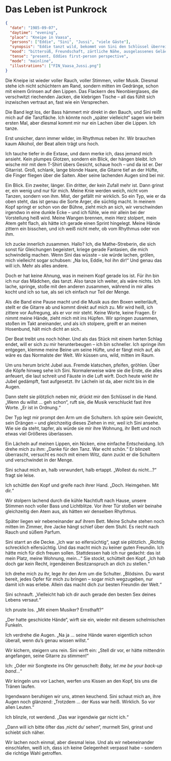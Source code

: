 # Das Leben ist Punkrock

```json
{
  "date": "1985-09-07",
  "daytime": "evening",
  "place": "Kneipe in Vaasa",
  "persons": ["Eddie", "Sini", "Jussi", "viele Gäste"],
  "synopsis": "Eddie tanzt wild, bekommt von Sini den Schlüssel überreicht, entscheidet sich aber gegen den One-Night-Stand und geht mit Sini nach Hause.",
  "mood": "bittersüß, Freundschaft, zärtliche Nähe, ausgelassenes Gelächter",
  "tense": "present, Eddies first-person perspective",
  "mode": "mainline",
  "illustrations": ["FIN_Vaasa_Jussi.png"]
}
```

Die Kneipe ist wieder voller Rauch, voller Stimmen, voller Musik. Diesmal stehe
ich nicht schüchtern am Rand, sondern mitten im Gedränge, schon mit einem
Grinsen auf den Lippen. Das Flackern des Neonbierglases, die verschwitzt
riechenden Jacken, die klebrigen Tische – all das fühlt sich inzwischen vertraut
an, fast wie ein Versprechen.

Die Band legt los, der Bass hämmert mir direkt in den Bauch, und Sini reißt mich
auf die Tanzfläche. Ich könnte noch „später vielleicht“ sagen wie beim ersten
Mal, aber diesmal kommt mir nur ein Lachen über die Lippen. Ich tanze.

Erst unsicher, dann immer wilder, im Rhythmus neben ihr. Wir brauchen kaum
Alkohol, der Beat allein trägt uns hoch.

Ich tauche tiefer in die Extase, und dann merke ich, dass jemand mich ansieht.
Kein plumpes Glotzen, sondern ein Blick, der hängen bleibt. Ich wische mir mit
dem T-Shirt übers Gesicht, schaue hoch – und da ist er. Der Gitarrist. Groß,
schlank, lange blonde Haare, die Gitarre tief an der Hüfte, die Finger fliegen
über die Saiten. Aber seine lachenden Augen sind bei mir.

Ein Blick. Ein zweiter, länger. Ein dritter, der kein Zufall mehr ist. Dann
grinst er, ein wenig und nur für mich. Meine Knie werden weich, nicht vom
Tanzen, sondern von ihm. Mist, der gefällt mir wirklich. So ein Typ, wie er da
oben steht, das ist genau die Sorte Ärger, die süchtig macht. In meinem Kopf
springt er schon von der Bühne, zieht mich an sich, wir verschwinden irgendwo in
eine dunkle Ecke – und ich fühle, wie mir allein bei der Vorstellung heiß wird.
Meine Wangen brennen, mein Herz stolpert, mein Atem geht flach, als hätte ich
gerade einen Sprint hingelegt. Meine Hände zittern ein bisschen, und ich weiß
nicht mehr, ob vom Rhythmus oder von ihm.

Ich zucke innerlich zusammen. Hallo? Ich, die Mathe-Streberin, die sich sonst
für Gleichungen begeistert, kriege gerade Fantasien, die mich schwindelig
machen. Wenn Sini das wüsste – sie würde lachen, grölen, mich vielleicht sogar
schubsen: „Na los, Eddie, hol ihn dir!“ Und genau das will ich. Mehr als alles
andere.

Doch er hat keine Ahnung, was in meinem Kopf gerade los ist. Für ihn bin ich nur
das Mädchen, das tanzt. Also tanze ich weiter, als wäre nichts. Ich lache,
springe, stoße mit den anderen zusammen, während in mir alles kocht und ich so
tue, als sei ich einfach nur Teil der Menge.

Als die Band eine Pause macht und die Musik aus den Boxen weiterläuft, stellt er
die Gitarre ab und kommt direkt auf mich zu. Mir wird heiß, ich zittere vor
Aufregung, als er vor mir steht. Keine Worte, keine Fragen. Er nimmt meine
Hände, zieht mich mit ins Hüpfen. Wir springen zusammen, stoßen im Takt
aneinander, und als ich stolpere, greift er an meinen Hosenbund, hält mich dicht
an sich..

Der Beat treibt uns noch höher. Und als das Stück mit einem harten Schlag endet,
will er sich zu mir herunterbeugen – ich bin schneller. Ich springe ihm
entgegen, klemme meine Beine um seine Hüfte, und er fängt mich auf, als wäre es
das Normalste der Welt. Wir küssen uns, wild, mitten im Raum.

Um uns herum bricht Jubel aus. Fremde klatschen, pfeifen, gröhlen. Über die
Köpfe hinweg sehe ich Sini. Normalerweise wäre sie die Erste, die alles
anfeuert, die laut schreit und Fäuste in die Luft wirft. Doch heute wirkt ihr
Jubel gedämpft, fast aufgesetzt. Ihr Lächeln ist da, aber nicht bis in die
Augen.

Dann steht sie plötzlich neben mir, drückt mir den Schlüssel in die Hand. „Wenn
du willst … geh schon“, ruft sie, die Musik verschluckt fast ihre Worte. „Er ist
in Ordnung.“

Der Typ legt mir prompt den Arm um die Schultern. Ich spüre sein Gewicht, sein
Drängen – und gleichzeitig dieses Ziehen in mir, weil ich Sini ansehe. Wie sie
da steht, tapfer, als würde sie mir ihre Wohnung, ihr Bett und noch etwas viel
Größeres überlassen.

Ein Lächeln auf meinen Lippen, ein Nicken, eine einfache Entscheidung. Ich drehe
mich zu ihm: „Danke für den Tanz. War echt schön.“ Er blinzelt überrascht,
versucht es noch mit einem Witz, dann zuckt er die Schultern und verschwindet in
der Menge.

Sini schaut mich an, halb verwundert, halb ertappt. „Wollest du nicht…?“ fragt
sie leise.

Ich schüttle den Kopf und greife nach ihrer Hand. „Doch. Heimgehen. Mit dir.“

Wir stolpern lachend durch die kühle Nachtluft nach Hause, unsere Stimmen noch
voller Bass und Lichtblitze. Vor ihrer Tür stoßen wir beinahe gleichzeitig den
Atem aus, als hätten wir denselben Rhythmus.

Später liegen wir nebeneinander auf ihrem Bett. Meine Schuhe stehen noch mitten
im Zimmer, ihre Jacke hängt schief über dem Stuhl. Es riecht nach Rauch und
süßem Parfum.

Sini starrt an die Decke. „Ich war so eifersüchtig“, sagt sie plötzlich.
„Richtig schrecklich eifersüchtig. Und das macht mich zu keiner guten Freundin.
Ich hätte mich für dich freuen sollen. Stattdessen hab ich nur gedacht: das ist
mein Platz, meine Wohnung, mein…“ Sie stockt, schüttelt den Kopf. „Ich hab doch
gar kein Recht, irgendeinen Besitzanspruch an dich zu stellen.“

Ich drehe mich zu ihr, lege ihr den Arm um die Schulter. „Blödsinn. Du warst
bereit, jedes Opfer für mich zu bringen – sogar mich wegzugeben, nur damit ich
was erlebe. Allein das macht dich zur besten Freundin der Welt.“

Sini schnauft. „Vielleicht hab ich dir auch gerade den besten Sex deines Lebens
versaut.“

Ich pruste los. „Mit einem Musiker? Ernsthaft?“

„Der hatte geschickte Hände“, wirft sie ein, wieder mit diesem schelmischen
Funkeln.

Ich verdrehe die Augen. „Na ja … seine Hände waren eigentlich schon überall,
wenn du’s genau wissen willst.“

Wir kichern, steigern uns rein. Sini wirft ein: „Stell dir vor, er hätte
mittendrin angefangen, seine Gitarre zu stimmen!“

Ich: „Oder mir Songtexte ins Ohr genuschelt: *Baby, let me be your back-up
band…*“

Wir kringeln uns vor Lachen, werfen uns Kissen an den Kopf, bis uns die Tränen
laufen.

Irgendwann beruhigen wir uns, atmen keuchend. Sini schaut mich an, ihre Augen
noch glänzend: „Trotzdem … der Kuss war heiß. Wirklich. So vor allen Leuten.“

Ich blinzle, rot werdend. „Das war irgendwie gar nicht ich.“

„Dann will ich bitte öfter das ‚nicht du‘ sehen“, murmelt Sini, grinst und
schiebt sich näher.

Wir lachen noch einmal, aber diesmal leise. Und als wir nebeneinander
einschlafen, weiß ich, dass ich keine Gelegenheit verpasst habe – sondern die
richtige Wahl getroffen.
